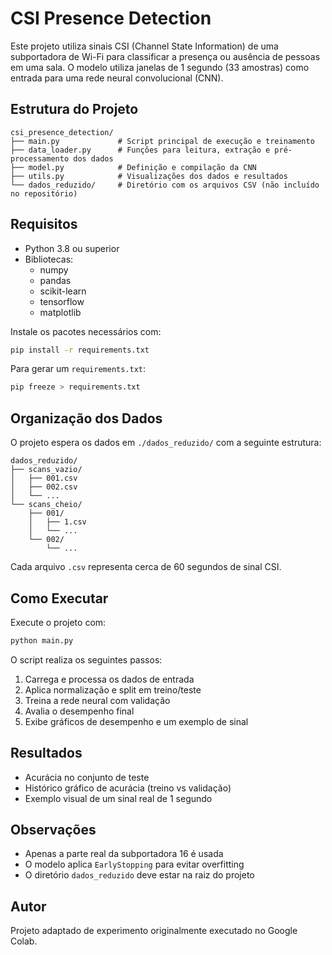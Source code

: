 
# CSI Presence Detection

Este projeto utiliza sinais CSI (Channel State Information) de uma subportadora de Wi-Fi para classificar a presença ou ausência de pessoas em uma sala. O modelo utiliza janelas de 1 segundo (33 amostras) como entrada para uma rede neural convolucional (CNN).

## Estrutura do Projeto

```
csi_presence_detection/
├── main.py             # Script principal de execução e treinamento
├── data_loader.py      # Funções para leitura, extração e pré-processamento dos dados
├── model.py            # Definição e compilação da CNN
├── utils.py            # Visualizações dos dados e resultados
└── dados_reduzido/     # Diretório com os arquivos CSV (não incluído no repositório)
```

## Requisitos

- Python 3.8 ou superior
- Bibliotecas:
  - numpy
  - pandas
  - scikit-learn
  - tensorflow
  - matplotlib

Instale os pacotes necessários com:

```bash
pip install -r requirements.txt
```

Para gerar um `requirements.txt`:

```bash
pip freeze > requirements.txt
```

## Organização dos Dados

O projeto espera os dados em `./dados_reduzido/` com a seguinte estrutura:

```
dados_reduzido/
├── scans_vazio/
│   ├── 001.csv
│   ├── 002.csv
│   └── ...
└── scans_cheio/
    ├── 001/
    │   ├── 1.csv
    │   └── ...
    └── 002/
        └── ...
```

Cada arquivo `.csv` representa cerca de 60 segundos de sinal CSI.

## Como Executar

Execute o projeto com:

```bash
python main.py
```

O script realiza os seguintes passos:

1. Carrega e processa os dados de entrada
2. Aplica normalização e split em treino/teste
3. Treina a rede neural com validação
4. Avalia o desempenho final
5. Exibe gráficos de desempenho e um exemplo de sinal

## Resultados

- Acurácia no conjunto de teste
- Histórico gráfico de acurácia (treino vs validação)
- Exemplo visual de um sinal real de 1 segundo

## Observações

- Apenas a parte real da subportadora 16 é usada
- O modelo aplica `EarlyStopping` para evitar overfitting
- O diretório `dados_reduzido` deve estar na raiz do projeto

## Autor

Projeto adaptado de experimento originalmente executado no Google Colab.
